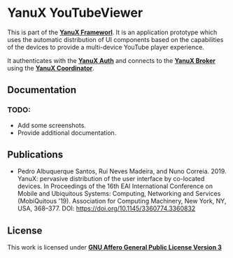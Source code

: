 # YanuX YouTubeViewer
This is part of the [__YanuX Frameworl__](https://yanux-framework.github.io/). It is an application prototype which uses the automatic distribution of UI components based on the capabilities of the devices to provide a multi-device YouTube player experience.

It authenticates with the [__YanuX Auth__](https://yanux-framework.github.io/) and connects to the [__YanuX Broker__](https://github.com/YanuX-Framework/YanuX-Broker) using the [__YanuX Coordinator__](https://github.com/YanuX-Framework/YanuX-Coordinator).

## Documentation
### TODO:
- Add some screenshots.
- Provide additional documentation.

## Publications
- Pedro Albuquerque Santos, Rui Neves Madeira, and Nuno Correia. 2019. YanuX: pervasive distribution of the user interface by co-located devices. In Proceedings of the 16th EAI International Conference on Mobile and Ubiquitous Systems: Computing, Networking and Services (MobiQuitous '19). Association for Computing Machinery, New York, NY, USA, 368–377. DOI: https://doi.org/10.1145/3360774.3360832


## License
This work is licensed under [__GNU Affero General Public License Version 3__](LICENSE)